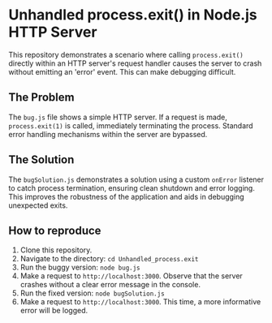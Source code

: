 # Unhandled process.exit() in Node.js HTTP Server

This repository demonstrates a scenario where calling `process.exit()` directly within an HTTP server's request handler causes the server to crash without emitting an 'error' event.  This can make debugging difficult.

## The Problem

The `bug.js` file shows a simple HTTP server. If a request is made, `process.exit(1)` is called, immediately terminating the process.  Standard error handling mechanisms within the server are bypassed.

## The Solution

The `bugSolution.js` demonstrates a solution using a custom `onError` listener to catch process termination, ensuring clean shutdown and error logging. This improves the robustness of the application and aids in debugging unexpected exits.

## How to reproduce

1. Clone this repository.
2. Navigate to the directory: `cd Unhandled_process.exit`
3. Run the buggy version: `node bug.js`
4. Make a request to `http://localhost:3000`. Observe that the server crashes without a clear error message in the console.
5. Run the fixed version: `node bugSolution.js`
6. Make a request to `http://localhost:3000`. This time, a more informative error will be logged.